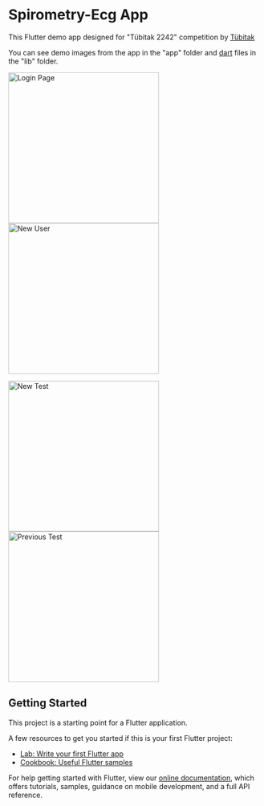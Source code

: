 # Spirometry-Ecg App

This Flutter demo app designed for "Tübitak 2242" competition by <a href="https://www.tubitak.gov.tr/">Tübitak</a>

You can see demo images from the app in the "app" folder and <a href="https://dart.dev/">dart</a> files in the "lib" folder.

<img src="https://github.com/aliosmankaya/spiro_ecg/blob/main/app/login.PNG" alt="Login Page" width="300px" height="auto"><img src="https://github.com/aliosmankaya/spiro_ecg/blob/main/app/new_user.PNG" alt="New User" width="300px" height="auto">

<img src="https://github.com/aliosmankaya/spiro_ecg/blob/main/app/new_test.PNG" alt="New Test" width="300px" height="auto"><img src="https://github.com/aliosmankaya/spiro_ecg/blob/main/app/previous_test.PNG" alt="Previous Test" width="300px" height="auto">

## Getting Started

This project is a starting point for a Flutter application.

A few resources to get you started if this is your first Flutter project:

- [Lab: Write your first Flutter app](https://flutter.dev/docs/get-started/codelab)
- [Cookbook: Useful Flutter samples](https://flutter.dev/docs/cookbook)

For help getting started with Flutter, view our
[online documentation](https://flutter.dev/docs), which offers tutorials,
samples, guidance on mobile development, and a full API reference.
